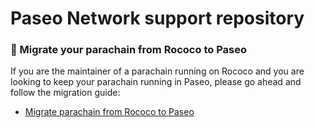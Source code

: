 # Paseo Network support repository



### 🧳 Migrate your parachain from Rococo to Paseo

If you are the maintainer of a parachain running on Rococo and you are looking 
to keep your parachain running in Paseo, please go ahead and follow the migration guide: 

- [Migrate parachain from Rococo to Paseo](docs/rococo_migration.md)
